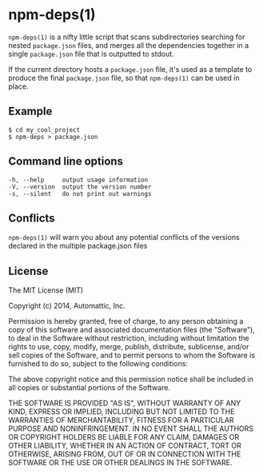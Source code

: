 # npm-deps(1)

`npm-deps(1)` is a nifty little script that scans subdirectories searching for 
nested `package.json` files, and merges all the dependencies together in a 
single `package.json` file that is outputted to stdout.

If the current directory hosts a `package.json` file, it's used as a template
to produce the final `package.json` file, so that `npm-deps(1)` can be used in
place.

## Example

    $ cd my_cool_project
    $ npm-deps > package.json

## Command line options

    -h, --help     output usage information
    -V, --version  output the version number
    -s, --silent   do not print out warnings

## Conflicts

`npm-deps(1)` will warn you about any potential conflicts of the versions
declared in the multiple package.json files

## License

The MIT License (MIT)

Copyright (c) 2014, Automattic, Inc.

Permission is hereby granted, free of charge, to any person obtaining a copy
of this software and associated documentation files (the "Software"), to deal
in the Software without restriction, including without limitation the rights
to use, copy, modify, merge, publish, distribute, sublicense, and/or sell
copies of the Software, and to permit persons to whom the Software is
furnished to do so, subject to the following conditions:

The above copyright notice and this permission notice shall be included in
all copies or substantial portions of the Software.

THE SOFTWARE IS PROVIDED "AS IS", WITHOUT WARRANTY OF ANY KIND, EXPRESS OR
IMPLIED, INCLUDING BUT NOT LIMITED TO THE WARRANTIES OF MERCHANTABILITY,
FITNESS FOR A PARTICULAR PURPOSE AND NONINFRINGEMENT. IN NO EVENT SHALL THE
AUTHORS OR COPYRIGHT HOLDERS BE LIABLE FOR ANY CLAIM, DAMAGES OR OTHER
LIABILITY, WHETHER IN AN ACTION OF CONTRACT, TORT OR OTHERWISE, ARISING FROM,
OUT OF OR IN CONNECTION WITH THE SOFTWARE OR THE USE OR OTHER DEALINGS IN
THE SOFTWARE.